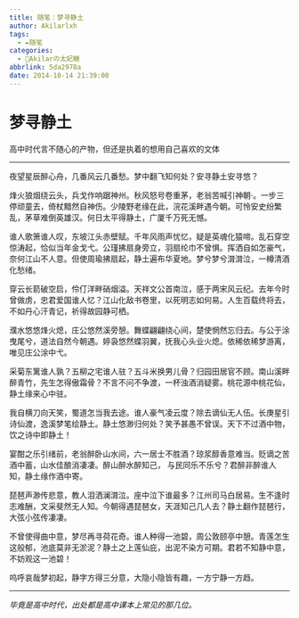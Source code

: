 ```yaml
---
title: 随笔：梦寻静土
author: Akilarlxh
tags:
  - ✒️随笔
categories:
  - 🍰Akilarの太妃糖
abbrlink: 5da2978a
date: 2014-10-14 21:39:00
---
```

# 梦寻静土

高中时代言不随心的产物，但还是执着的想用自己喜欢的文体

---

夜望星辰醉心舟，几番风云几番愁。梦中翻飞知何处？安寻静土安寻悠？

烽火狼烟绕云头，兵戈作响踞神州。秋风怒号卷重茅，老翁苦喊引神朝·。一步三停顽童去，倚杖黯然自神伤。少陵野老缘在此，浣花溪畔遇今朝。可怜安史纷繁乱，茅草难倒英雄汉。何日太平得静土，广厦千万死无憾。

谁人歌箫谁人叹，东坡江头赤壁赋。千年风雨声忧忆，疑是英魂化猿啼。乱石穿空惊涛起，恰似当年金戈弋。公瑾拂扇身旁立，羽扇纶巾不曾惧。挥洒自如怎豪气，奈何江山不人意。但使周瑜拂扇起，静土遍布华夏地。梦兮梦兮潸潸泣，一樽清酒化愁绪。

穿云长箭破空启，伶仃洋畔硝烟溢。天祥文公首南泣，感于两宋风云纪。去年今时曾做虏，忠君爱国谁人忆？江山化敌书卷里，以死明志如何易。人生百载终将去，不如丹心汗青记，祈得故园静可栖。

濮水悠悠烽火熄，庄公悠然溪旁憩。舞蝶翩翩绕心间，楚使惘然忘归去。与公于涂曳尾兮，道法自然今朝遇。婷袅悠然蝶羽翼，抚我心头业火熄。依稀依稀梦游离，唯见庄公涂中弋。

采菊东篱谁人孰？五柳之宅谁人驻？五斗米换男儿骨？归园田居官不顾。南山溪畔醉青竹，先生怎得傲霜骨？不言不问不争渡，一杯浊酒消疑雾。桃花源中桃花仙，静土缘来心中驻。

我自横刀向天笑，蜀道怎当我去途。谁人豪气凌云度？除去谪仙无人伍。长庚星引诗仙渡，逸溪梦笔绘静土。静土悠渺归何处？笑予甚愚不曾误。天下不过酒中物，饮之诗中即静土！

宴酣之乐引绪前，老翁醉卧山水间，六一居士不胜酒？琼浆醇香意难当。贬谪之苦酒中蓄，山水佳酿消凄凄。醉山醉水醉知己， 与民同乐不乐兮？君醉非醉谁人知，静土缘作酒中寄。

琵琶声渺传悲意，教人泪洒澜潸泣。座中泣下谁最多？江州司马白居易。生不逢时志难酬，文采斐然无人知。今朝得遇琵琶女，天涯知己几人去？静土翻作琵琶行，大弦小弦传凄凄。

不曾使得曲中意，梦尽再寻荷花奇。谁人种得一池碧，周公敦颐亭中憩。青莲怎生这般郁，池底莫非无淤泥？静土之上莲仙庇，出泥不染方可期。君若不知静中意，不妨观这一池碧！

呜呼哀哉梦初起，静字方得三分意，大隐小隐皆有趣，一方宁静一方趋。

---

*毕竟是高中时代，出处都是高中课本上常见的那几位。*

